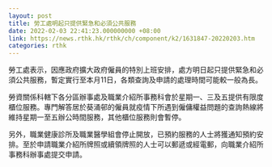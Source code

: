 ```yaml
---
layout: post
title: 勞工處明起只提供緊急和必須公共服務
date: 2022-02-03 22:41:23.000000000 +08:00
link: https://news.rthk.hk/rthk/ch/component/k2/1631847-20220203.htm
categories: rthk
---
```


勞工處表示，因應政府擴大政府僱員的特別上班安排，處方明日起只提供緊急和必須公共服務，暫定實行至本月11日，各類查詢及申請的處理時間可能較一般為長。

勞資關係科轄下各分區辦事處及職業介紹所事務科會於星期一、三及五提供有限度櫃位服務。專門解答居於葵涌邨的僱員就疫情下所遇到僱傭權益問題的查詢熱線將維持星期一至五辦公時間服務，其他櫃位服務則會暫停。
 
另外，職業健康診所及職業醫學組會停止開放，已預約服務的人士將獲通知預約安排。至於申請職業介紹所牌照或續領牌照的人士可以郵遞或經電郵，向職業介紹所事務科辦事處提交申請。
